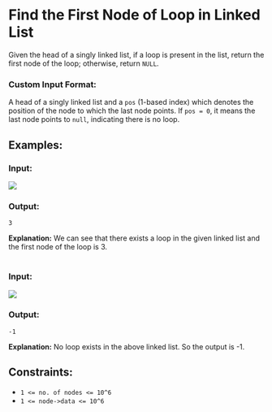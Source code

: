 # Find the First Node of Loop in Linked List

Given the head of a singly linked list, if a loop is present in the list, return the first node of the loop; otherwise, return `NULL`.

### Custom Input Format:
A head of a singly linked list and a `pos` (1-based index) which denotes the position of the node to which the last node points. If `pos = 0`, it means the last node points to `null`, indicating there is no loop.

## Examples:

### Input:
![](https://media.geeksforgeeks.org/img-practice/prod/addEditProblem/713150/Web/Other/blobid0_1723112915.png)

### Output:
```
3
```
**Explanation:** We can see that there exists a loop in the given linked list and the first node of the loop is 3.
<br><br>
### Input:
![](https://media.geeksforgeeks.org/img-practice/prod/addEditProblem/713150/Web/Other/blobid1_1723112944.png)
### Output:
```
-1
```
**Explanation:** No loop exists in the above linked list. So the output is -1.

## Constraints:
- `1 <= no. of nodes <= 10^6`
- `1 <= node->data <= 10^6`